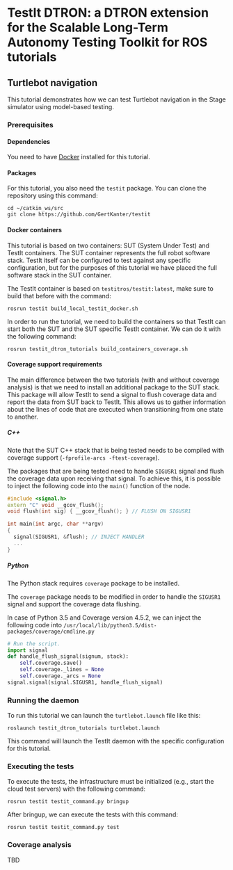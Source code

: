 TestIt DTRON: a DTRON extension for the Scalable Long-Term Autonomy Testing Toolkit for ROS tutorials
=====================================================================================================

## Turtlebot navigation
This tutorial demonstrates how we can test Turtlebot navigation in the Stage simulator using model-based testing.
### Prerequisites
#### Dependencies
You need to have [Docker](https://www.docker.com/) installed for this tutorial.
#### Packages
For this tutorial, you also need the `testit` package. You can clone the repository using this command:
```
cd ~/catkin_ws/src
git clone https://github.com/GertKanter/testit
```
#### Docker containers
This tutorial is based on two containers: SUT (System Under Test) and TestIt containers. The SUT container represents the full robot software stack. TestIt itself can be configured to test against any specific configuration, but for the purposes of this tutorial we have placed the full software stack in the SUT container.

The TestIt container is based on `testitros/testit:latest`, make sure to build that before with the command:
```
rosrun testit build_local_testit_docker.sh
```
In order to run the tutorial, we need to build the containers so that TestIt can start both the SUT and the SUT specific TestIt container. We can do it with the following command:
```
rosrun testit_dtron_tutorials build_containers_coverage.sh
```
#### Coverage support requirements
The main difference between the two tutorials (with and without coverage analysis) is that we need to install an additional package to the SUT stack. This package will allow TestIt to send a signal to flush coverage data and report the data from SUT back to TestIt. This allows us to gather information about the lines of code that are executed when transitioning from one state to another.
##### C++
Note that the SUT C++ stack that is being tested needs to be compiled with coverage support (`-fprofile-arcs -ftest-coverage`).

The packages that are being tested need to handle `SIGUSR1` signal and flush the coverage data upon receiving that signal.
To achieve this, it is possible to inject the following code into the `main()` function of the node.
```cpp
#include <signal.h>
extern "C" void __gcov_flush();
void flush(int sig) { __gcov_flush(); } // FLUSH ON SIGUSR1

int main(int argc, char **argv)
{
  signal(SIGUSR1, &flush); // INJECT HANDLER
  ...
}
```
##### Python
The Python stack requires `coverage` package to be installed.

The `coverage` package needs to be modified in order to handle the `SIGUSR1` signal and support the coverage data flushing.

In case of Python 3.5 and Coverage version 4.5.2, we can inject the following code into `/usr/local/lib/python3.5/dist-packages/coverage/cmdline.py`
```py
# Run the script.
import signal
def handle_flush_signal(signum, stack):
    self.coverage.save()
    self.coverage._lines = None
    self.coverage._arcs = None
signal.signal(signal.SIGUSR1, handle_flush_signal)
```

### Running the daemon
To run this tutorial we can launch the `turtlebot.launch` file like this:
```
roslaunch testit_dtron_tutorials turtlebot.launch
```
This command will launch the TestIt daemon with the specific configuration for this tutorial.
### Executing the tests
To execute the tests, the infrastructure must be initialized (e.g., start the cloud test servers) with the following command:
```
rosrun testit testit_command.py bringup
```
After bringup, we can execute the tests with this command:
```
rosrun testit testit_command.py test
```
### Coverage analysis
TBD
